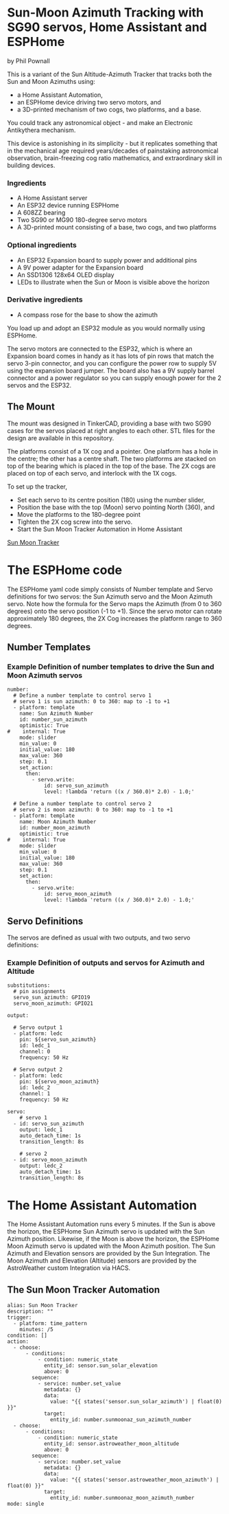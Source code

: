 Sun-Moon Azimuth Tracking with SG90 servos, Home Assistant and ESPHome
======================================================================
by Phil Pownall

This is a variant of the Sun Altitude-Azimuth Tracker that tracks both the Sun and Moon Azimuths using:
- a Home Assistant Automation, 
- an ESPHome device driving two servo motors, and 
- a 3D-printed mechanism of two cogs, two platforms, and a base.

You could track any astronomical object - and make an Electronic Antikythera mechanism.

This device is astonishing in its simplicity - but it replicates something that in the mechanical age required years/decades of painstaking astronomical observation, brain-freezing cog ratio mathematics, and extraordinary skill in building devices.

### Ingredients
- A Home Assistant server
- An ESP32 device running ESPHome
- A 608ZZ bearing
- Two SG90 or MG90 180-degree servo motors
- A 3D-printed mount consisting of a base, two cogs, and two platforms

### Optional ingredients
- An ESP32 Expansion board to supply power and additional pins
- A 9V power adapter for the Expansion board
- An SSD1306 128x64 OLED display
- LEDs to illustrate when the Sun or Moon is visible above the horizon

### Derivative ingredients
- A compass rose for the base to show the azimuth

You load up and adopt an ESP32 module as you would normally using ESPHome.

The servo motors are connected to the ESP32, which is where an Expansion board comes in handy as it has lots of pin rows that match the servo 3-pin connector, and you can configure the power row to supply 5V using the expansion board jumper.  The board also has a 9V supply barrel connector and a power regulator so you can supply enough power for the 2 servos and the ESP32.

The Mount
---------

The mount was designed in TinkerCAD, providing a base with two SG90 cases for the servos placed at right angles to each other.
STL files for the design are available in this repository.

The platforms consist of a 1X cog and a pointer.  One platform has a hole in the centre; the other has a centre shaft. 
The two platforms are stacked on top of the bearing which is placed in the top of the base.
The 2X cogs are placed on top of each servo, and interlock with the 1X cogs.

To set up the tracker, 
- Set each servo to its centre position (180) using the number slider, 
- Position the base with the top (Moon) servo pointing North (360), and 
- Move the platforms to the 180-degree point 
- Tighten the 2X cog screw into the servo.
- Start the Sun Moon Tracker Automation in Home Assistant

[Sun Moon Tracker](SunMoonTracker.png)

The ESPHome code
================

The ESPHome yaml code simply consists of Number template and Servo definitions for two servos: the Sun Azimuth servo and the Moon Azimuth servo.  Note how the formula for the Servo maps the Azimuth (from 0 to 360 degrees) onto the servo position (-1 to +1).  Since the servo motor can rotate approximately 180 degrees, the 2X Cog increases the platform range to 360 degrees.

Number Templates
----------------

### Example Definition of number templates to drive the Sun and Moon Azimuth servos

```
number:
  # Define a number template to control servo 1
  # servo 1 is sun azimuth: 0 to 360: map to -1 to +1
  - platform: template
    name: Sun Azimuth Number
    id: number_sun_azimuth
    optimistic: True
#    internal: True
    mode: slider
    min_value: 0
    initial_value: 180
    max_value: 360
    step: 0.1
    set_action:
      then:
        - servo.write:
            id: servo_sun_azimuth
            level: !lambda 'return ((x / 360.0)* 2.0) - 1.0;'

  # Define a number template to control servo 2
  # servo 2 is moon azimuth: 0 to 360: map to -1 to +1
  - platform: template
    name: Moon Azimuth Number
    id: number_moon_azimuth
    optimistic: true
#    internal: True
    mode: slider
    min_value: 0
    initial_value: 180
    max_value: 360
    step: 0.1
    set_action:
      then:
        - servo.write:
            id: servo_moon_azimuth
            level: !lambda 'return ((x / 360.0)* 2.0) - 1.0;'
```

Servo Definitions
-----------------

The servos are defined as usual with two outputs, and two servo definitions:

### Example Definition of outputs and servos for Azimuth and Altitude
```
substitutions:
  # pin assignments
  servo_sun_azimuth: GPIO19
  servo_moon_azimuth: GPIO21

output:

  # Servo output 1   
  - platform: ledc
    pin: ${servo_sun_azimuth}
    id: ledc_1
    channel: 0
    frequency: 50 Hz

  # Servo output 2
  - platform: ledc
    pin: ${servo_moon_azimuth}
    id: ledc_2
    channel: 1
    frequency: 50 Hz

servo:
    # servo 1
  - id: servo_sun_azimuth
    output: ledc_1
    auto_detach_time: 1s
    transition_length: 8s

    # servo 2
  - id: servo_moon_azimuth
    output: ledc_2
    auto_detach_time: 1s
    transition_length: 8s

```


The Home Assistant Automation
=============================

The Home Assistant Automation runs every 5 minutes.  If the Sun is above the horizon, the ESPHome Sun Azimuth servo is updated with the Sun Azimuth position. 
Likewise, if the Moon is above the horizon, the ESPHome Moon Azimuth servo is updated with the Moon Azimuth position.
The Sun Azimuth and Elevation sensors are provided by the Sun Integration.
The Moon Azimuth and Elevation (Altitude) sensors are provided by the AstroWeather custom Integration via HACS.

The Sun Moon Tracker Automation
-------------------------------

```
alias: Sun Moon Tracker
description: ""
trigger:
  - platform: time_pattern
    minutes: /5
condition: []
action:
  - choose:
      - conditions:
          - condition: numeric_state
            entity_id: sensor.sun_solar_elevation
            above: 0
        sequence:
          - service: number.set_value
            metadata: {}
            data:
              value: "{{ states('sensor.sun_solar_azimuth') | float(0) }}"
            target:
              entity_id: number.sunmoonaz_sun_azimuth_number
  - choose:
      - conditions:
          - condition: numeric_state
            entity_id: sensor.astroweather_moon_altitude
            above: 0
        sequence:
          - service: number.set_value
            metadata: {}
            data:
              value: "{{ states('sensor.astroweather_moon_azimuth') | float(0) }}"
            target:
              entity_id: number.sunmoonaz_moon_azimuth_number
mode: single

```
